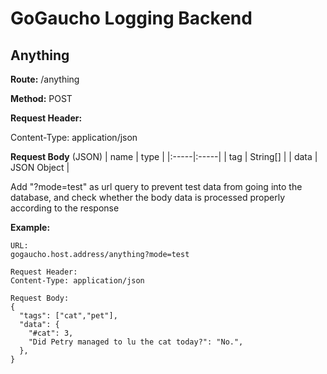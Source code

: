 # GoGaucho Logging Backend

## Anything

**Route:** /anything

**Method:** POST

**Request Header:**

Content-Type: application/json 

**Request Body**
(JSON)
| name | type | 
|:-----|:-----|
| tag | String[] |
| data | JSON Object |

Add "?mode=test" as url query to prevent test data from going into the database, and check whether the body data is processed properly according to the response

**Example:**
```
URL: 
gogaucho.host.address/anything?mode=test

Request Header:
Content-Type: application/json 

Request Body:
{
  "tags": ["cat","pet"],
  "data": {
    "#cat": 3,
    "Did Petry managed to lu the cat today?": "No.",
  },
}
```